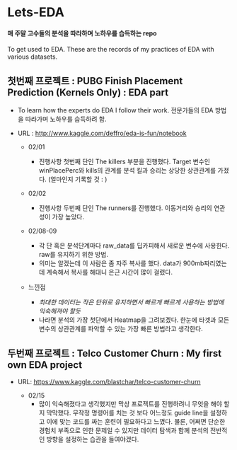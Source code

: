 # Lets-EDA

#### 매 주말 고수들의 분석을 따라하며 노하우를 습득하는 repo

To get used to EDA.
These are the records of my practices of EDA with various datasets.

## 첫번째 프로젝트 : PUBG Finish Placement Prediction (Kernels Only) : EDA part

- To learn how the experts do EDA I follow their work. 전문가들의 EDA 방법을 따라가며 노하우를 습득하려 함.
- URL : http://www.kaggle.com/deffro/eda-is-fun/notebook

	- 02/01
		- 진행사항
			첫번째 단인 The killers 부분을 진행했다. Target 변수인 winPlacePerc와 kills의 관계를 분석
			킬과 승리는 상당한 상관관계를 가졌다. (얼마인지 기록할 것 : )
	- 02/02
		- 진행사항
			두번째 단인 The runners를 진행했다. 이동거리와 승리의 연관성이 가장 높았다.
	- 02/08-09
		- 각 단 혹은 분석단계마다 raw_data를 딥카피해서 새로운 변수에 사용한다. raw를 유지하기 위한 방법.
		- 의미는 알겠는데 이 사람은 좀 자주 복사를 했다. data가 900mb짜리였는데 계속해서 복사를 해대니 은근 시간이 많이 걸렸다.
		
	- 느낀점
		- *최대한 데이터는 작은 단위로 유지하면서 빠르게 빠르게 사용하는 방법에 익숙해져야 할듯*
		- 나라면 분석의 가장 첫단에서 Heatmap을 그려보겠다. 한눈에 타겟과 모든 변수의 상관관계를 파악할 수 있는 가장 빠른 방법라고 생각한다.
		


## 두번째 프로젝트 : Telco Customer Churn : My first own EDA project

- URL: https://www.kaggle.com/blastchar/telco-customer-churn

	- 02/15
		- 많이 익숙해졌다고 생각했지만 막상 프로젝트를 진행하려니 무엇을 해야 할지 막막했다. 무작정 명령어를 치는 것 보다 어느정도 guide line을 설정하고 이에 맞는 코드를 짜는 훈련이 필요하다고 느꼈다. 물론, 어쩌면 단순한 경험치 부족으로 인한 문제일 수 있지만 데이터 탐색과 함께 분석의 전반적인 방향을 설정하는 습관을 들여야겠다.


